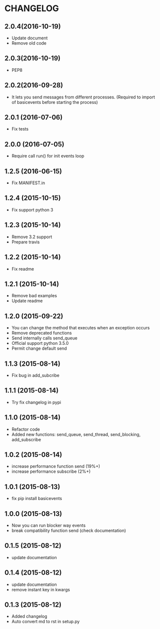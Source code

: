 # CHANGELOG
## 2.0.4(2016-10-19)
- Update document
- Remove old code

## 2.0.3(2016-10-19)
- PEP8

## 2.0.2(2016-09-28)
- It lets you send messages from different processes. (Required to import of basicevents before starting the process)

## 2.0.1 (2016-07-06)
- Fix tests

## 2.0.0 (2016-07-05)
- Require call run() for init events loop

## 1.2.5 (2016-06-15)
- Fix MANIFEST.in

## 1.2.4 (2015-10-15)
- Fix support python 3

## 1.2.3 (2015-10-14)
- Remove 3.2 support
- Prepare travis

## 1.2.2 (2015-10-14)
- Fix readme

## 1.2.1 (2015-10-14)
- Remove bad examples
- Update readme

## 1.2.0 (2015-09-22)
- You can change the method that executes when an exception occurs
- Remove deprecated functions
- Send internally calls send_queue
- Official support python 3.5.0
- Permit change default send

## 1.1.3 (2015-08-14)
- Fix bug in add_subcribe

## 1.1.1 (2015-08-14)
- Try fix changelog in pypi

## 1.1.0 (2015-08-14)
- Refactor code
- Added new functions: send_queue, send_thread, send_blocking, add_subscribe

## 1.0.2 (2015-08-14)
- increase performance function send (19%+)
- increase performance subscribe (2%+)

## 1.0.1 (2015-08-13)
- fix pip install basicevents

## 1.0.0 (2015-08-13)
- Now you can run blocker way events
- break compatibility function send (check documentation)

## 0.1.5 (2015-08-12)
- update documentation

## 0.1.4 (2015-08-12)
- update documentation
- remove instant key in kwargs

## 0.1.3 (2015-08-12)
- Added changelog
- Auto convert md to rst in setup.py

